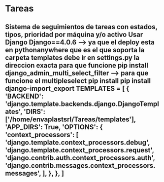 # Tareas
Sistema de seguimientos de tareas con estados, tipos, prioridad por máquina y/o activo 
Usar Django Django==4.0.6 --> ya que el deploy esta en pythonanywhere que es el que soporta
la carpeta templates debe ir en settings.py la direccion exacta para que funcione
pip install django_admin_multi_select_filter --> para que funcione el multipleselect
pip install pip install django-import_export
TEMPLATES = [
    {
        'BACKEND': 'django.template.backends.django.DjangoTemplates',
        'DIRS': ['/home/envaplastsrl/Tareas/templates'],
        'APP_DIRS': True,
        'OPTIONS': {
            'context_processors': [
                'django.template.context_processors.debug',
                'django.template.context_processors.request',
                'django.contrib.auth.context_processors.auth',
                'django.contrib.messages.context_processors.messages',
            ],
        },
    },
]
-
